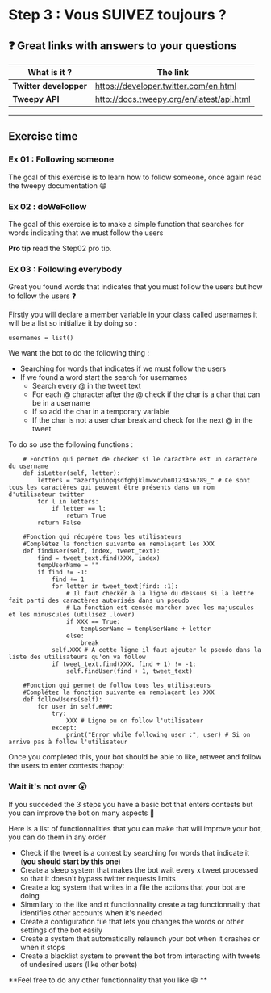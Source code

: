# Step 3 : Vous SUIVEZ toujours ?

## :question: Great links with answers to your questions
What is it ? | The link
-------------|---------
**Twitter developper**|https://developer.twitter.com/en.html
**Tweepy API**|http://docs.tweepy.org/en/latest/api.html
---

## Exercise time

### Ex 01 : Following someone

The goal of this exercise is to learn how to follow someone, once again read the tweepy documentation :smile:

### Ex 02 : doWeFollow

The goal of this exercise is to make a simple function that searches for words indicating that we must follow the users

**Pro tip** read the Step02 pro tip.

### Ex 03 : Following everybody

Great you found words that indicates that you must follow the users but how to follow the users :question:

Firstly you will declare a member variable in your class called usernames it will be a list so initialize it by doing so :

```python3
usernames = list()
````
We want the bot to do the following thing :
* Searching for words that indicates if we must follow the users
* If we found a word start the search for usernames
    * Search every @ in the tweet text
    * For each @ character after the @ check if the char is a char that can be in a username
    * If so add the char in a temporary variable
    * If the char is not a user char break and check for the next @ in the tweet

To do so use the following functions :

```python3
    # Fonction qui permet de checker si le caractère est un caractère du username
    def isLetter(self, letter):
        letters = "azertyuiopqsdfghjklmwxcvbn0123456789_" # Ce sont tous les caractères qui peuvent être présents dans un nom d'utilisateur twitter
        for l in letters:
            if letter == l:
                return True
        return False

    #Fonction qui récupére tous les utilisateurs
    #Complétez la fonction suivante en remplaçant les XXX
    def findUser(self, index, tweet_text):
        find = tweet_text.find(XXX, index)
        tempUserName = ""
        if find != -1:
            find += 1
            for letter in tweet_text[find: :1]:
                # Il faut checker à la ligne du dessous si la lettre fait parti des caractères autorisés dans un pseudo
                # La fonction est censée marcher avec les majuscules et les minuscules (utilisez .lower)
                if XXX == True:
                    tempUserName = tempUserName + letter
                else:
                    break
            self.XXX # A cette ligne il faut ajouter le pseudo dans la liste des utilisateurs qu'on va follow
            if tweet_text.find(XXX, find + 1) != -1:
                self.findUser(find + 1, tweet_text)
    
    #Fonction qui permet de follow tous les utilisateurs
    #Complétez la fonction suivante en remplaçant les XXX  
    def followUsers(self):
        for user in self.###:
            try:
                XXX # Ligne ou on follow l'utilisateur
            except:
                print("Error while following user :", user) # Si on arrive pas à follow l'utilisateur
```

Once you completed this, your bot should be able to like, retweet and follow the users to enter contests :happy:

### Wait it's not over :open_mouth:

If you succeded the 3 steps you have a basic bot that enters contests but you can improve the bot on many aspects :thinking:

Here is a list of functionnalities that you can make that will improve your bot, you can do them in any order

* Check if the tweet is a contest by searching for words that indicate it (**you should start by this one**)
* Create a sleep system that makes the bot wait every x tweet processed so that it doesn't bypass twitter requests limits
* Create a log system that writes in a file the actions that your bot are doing
* Simmilary to the like and rt functionnality create a tag functionnality that identifies other accounts when it's needed
* Create a configuration file that lets you changes the words or other settings of the bot easily
* Create a system that automatically relaunch your bot when it crashes or when it stops
* Create a blacklist system to prevent the bot from interacting with tweets of undesired users (like other bots)

**Feel free to do any other functionnality that you like :smile: **
